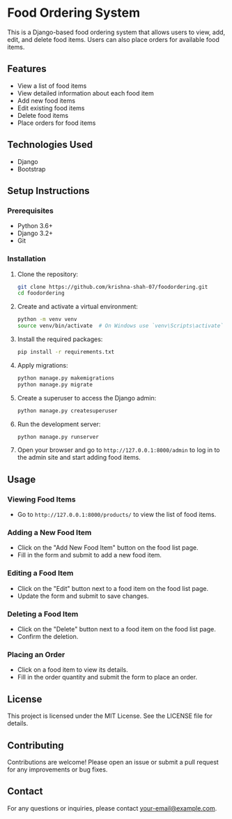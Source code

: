 # Food Ordering System

This is a Django-based food ordering system that allows users to view, add, edit, and delete food items. Users can also place orders for available food items.

## Features

- View a list of food items
- View detailed information about each food item
- Add new food items
- Edit existing food items
- Delete food items
- Place orders for food items

## Technologies Used

- Django
- Bootstrap

## Setup Instructions

### Prerequisites

- Python 3.6+
- Django 3.2+
- Git

### Installation

1. Clone the repository:

    ```sh
    git clone https://github.com/krishna-shah-07/foodordering.git
    cd foodordering
    ```

2. Create and activate a virtual environment:

    ```sh
    python -m venv venv
    source venv/bin/activate  # On Windows use `venv\Scripts\activate`
    ```

3. Install the required packages:

    ```sh
    pip install -r requirements.txt
    ```

4. Apply migrations:

    ```sh
    python manage.py makemigrations
    python manage.py migrate
    ```

5. Create a superuser to access the Django admin:

    ```sh
    python manage.py createsuperuser
    ```

6. Run the development server:

    ```sh
    python manage.py runserver
    ```

7. Open your browser and go to `http://127.0.0.1:8000/admin` to log in to the admin site and start adding food items.

## Usage

### Viewing Food Items

- Go to `http://127.0.0.1:8000/products/` to view the list of food items.

### Adding a New Food Item

- Click on the "Add New Food Item" button on the food list page.
- Fill in the form and submit to add a new food item.

### Editing a Food Item

- Click on the "Edit" button next to a food item on the food list page.
- Update the form and submit to save changes.

### Deleting a Food Item

- Click on the "Delete" button next to a food item on the food list page.
- Confirm the deletion.

### Placing an Order

- Click on a food item to view its details.
- Fill in the order quantity and submit the form to place an order.

## License

This project is licensed under the MIT License. See the LICENSE file for details.

## Contributing

Contributions are welcome! Please open an issue or submit a pull request for any improvements or bug fixes.

## Contact

For any questions or inquiries, please contact [your-email@example.com](mailto:krishnashah131103@gmail.com).